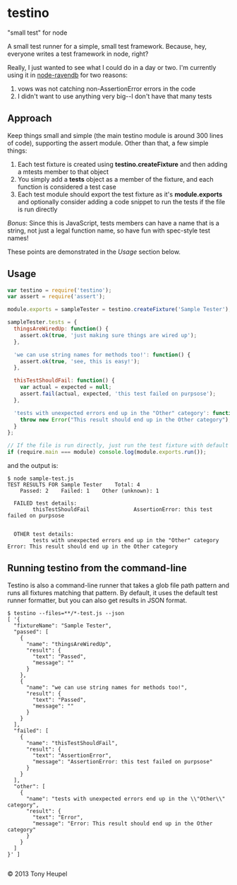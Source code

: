 testino
=======
"small test" for node

A small test runner for a simple, small test framework.  Because, hey, everyone writes a test framework in node, right?

Really, I just wanted to see what I could do in a day or two.  I'm currently using it in [node-ravendb](http://github.com/tchype/node-ravend) for two reasons:

1. vows was not catching non-AssertionError errors in the code
2. I didn't want to use anything very big--I don't have that many tests


Approach
--------
Keep things small and simple (the main testino module is around 300 lines of code), supporting the assert module.
Other than that, a few simple things:

1. Each test fixture is created using **testino.createFixture** and then adding a mtests member to that object
2. You simply add a **tests** object as a member of the fixture, and each function is considered a test case
3. Each test module should export the test fixture as it's **module.exports** and optionally consider adding a code snippet to run the tests if the file is run directly

*Bonus*: Since this is JavaScript, tests members can have a name that is a string, not just a legal function name, so have fun with spec-style test names!

These points are demonstrated in the *Usage* section below.

Usage
-----
```js
var testino = require('testino');
var assert = require('assert');

module.exports = sampleTester = testino.createFixture('Sample Tester');

sampleTester.tests = {
  thingsAreWiredUp: function() {
    assert.ok(true, 'just making sure things are wired up');
  },

  'we can use string names for methods too!': function() {
    assert.ok(true, 'see, this is easy!');
  },

  thisTestShouldFail: function() {
    var actual = expected = null;
    assert.fail(actual, expected, 'this test failed on purpsose');
  },

  'tests with unexpected errors end up in the "Other" category': function () {
    throw new Error("This result should end up in the Other category");
  }
};

// If the file is run directly, just run the test fixture with default output
if (require.main === module) console.log(module.exports.run());
```

and the output is:
```shell
$ node sample-test.js
TEST RESULTS FOR Sample Tester    Total: 4
    Passed: 2    Failed: 1    Other (unknown): 1

  FAILED test details:
        thisTestShouldFail              AssertionError: this test failed on purpsose


  OTHER test details:
        tests with unexpected errors end up in the "Other" category             Error: This result should end up in the Other category
```

Running testino from the command-line
-------------------------------------
Testino is also a command-line runner that takes a glob file path pattern and runs all fixtures matching that pattern.
By default, it uses the default test runner formatter, but you can also get results in JSON format.

```shell
$ testino --files=**/*-test.js --json
[ '{
  "fixtureName": "Sample Tester",
  "passed": [
    {
      "name": "thingsAreWiredUp",
      "result": {
        "text": "Passed",
        "message": ""
      }
    },
    {
      "name": "we can use string names for methods too!",
      "result": {
        "text": "Passed",
        "message": ""
      }
    }
  ],
  "failed": [
    {
      "name": "thisTestShouldFail",
      "result": {
        "text": "AssertionError",
        "message": "AssertionError: this test failed on purpsose"
      }
    }
  ],
  "other": [
    {
      "name": "tests with unexpected errors end up in the \\"Other\\" category",
      "result": {
        "text": "Error",
        "message": "Error: This result should end up in the Other category"
      }
    }
  ]
}' ]


```
&copy; 2013 Tony Heupel
